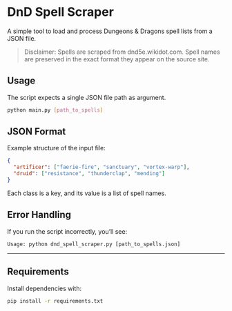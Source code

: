 # DnD Spell Scraper

A simple tool to load and process Dungeons & Dragons spell lists from a JSON file.

> Disclaimer: Spells are scraped from dnd5e.wikidot.com. Spell names are preserved in the exact format they appear on the source site.

## Usage

The script expects a single JSON file path as argument.

```bash
python main.py [path_to_spells]
```

## JSON Format

Example structure of the input file:

```json
{
  "artificer": ["faerie-fire", "sanctuary", "vortex-warp"],
  "druid": ["resistance", "thunderclap", "mending"]
}
```

Each class is a key, and its value is a list of spell names.

## Error Handling

If you run the script incorrectly, you’ll see:

```
Usage: python dnd_spell_scraper.py [path_to_spells.json]
```

---

## Requirements

Install dependencies with:

```bash
pip install -r requirements.txt
```
